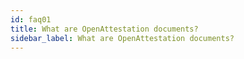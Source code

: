 ```yaml
---
id: faq01
title: What are OpenAttestation documents?
sidebar_label: What are OpenAttestation documents?
---
```

